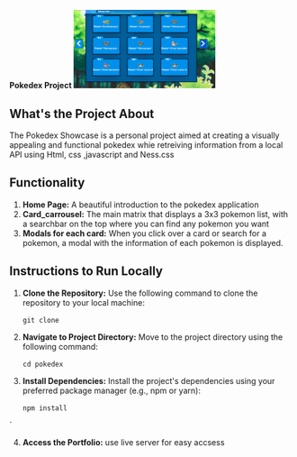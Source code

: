   
**Pokedex Project**
<img src='previews/preview2.png' style="width:50%;">
## What's the Project About

The Pokedex Showcase is a personal project aimed at creating a visually appealing and functional pokedex whie retreiving information from a local API using Html, css ,javascript and Ness.css

## Functionality

1. **Home Page:** A beautiful introduction to the pokedex application
2. **Card_carrousel:** The main matrix that displays a 3x3 pokemon list, with a searchbar on the top where you can find any pokemon you want
3. **Modals for each card:** When you click over a card or search for a pokemon, a modal with the information of each pokemon is displayed.

## Instructions to Run Locally

1. **Clone the Repository:** Use the following command to clone the repository to your local machine:
   ```
   git clone
   ```

2. **Navigate to Project Directory:** Move to the project directory using the following command:
   ```
   cd pokedex
   ```

3. **Install Dependencies:** Install the project's dependencies using your preferred package manager (e.g., npm or yarn):
   ```
   npm install
   ```
`

4. **Access the Portfolio:**  use live server for easy accsess
